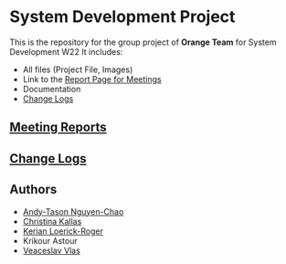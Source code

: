 # System Development Project

This is the repository for the group project of **Orange Team** for System Development W22
It includes:

- All files (Project File, Images)
- Link to the [Report Page for Meetings](#meeting-report-page)
- Documentation
- [Change Logs](#change-logs)

## [Meeting Reports](MinutesReport.md)

## [Change Logs](ChangeLogs.md)

## Authors

- [Andy-Tason Nguyen-Chao](https://github.com/DHay10)
- [Christina Kallas](https://github.com/ChristinaKs)
- [Kerian Loerick-Roger](https://github.com/kerian15)
- Krikour Astour
- [Veaceslav Vlas](https://github.com/vlasslavic)
